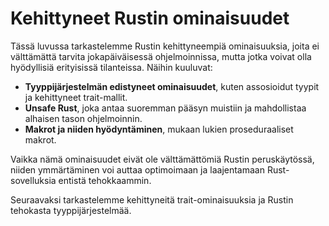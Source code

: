 # Kehittyneet Rustin ominaisuudet

Tässä luvussa tarkastelemme Rustin kehittyneempiä ominaisuuksia, joita ei välttämättä tarvita jokapäiväisessä ohjelmoinnissa, mutta jotka voivat olla hyödyllisiä erityisissä tilanteissa. Näihin kuuluvat:

- **Tyyppijärjestelmän edistyneet ominaisuudet**, kuten assosioidut tyypit ja kehittyneet trait-mallit.
- **Unsafe Rust**, joka antaa suoremman pääsyn muistiin ja mahdollistaa alhaisen tason ohjelmoinnin.
- **Makrot ja niiden hyödyntäminen**, mukaan lukien proseduraaliset makrot.

Vaikka nämä ominaisuudet eivät ole välttämättömiä Rustin peruskäytössä, niiden ymmärtäminen voi auttaa optimoimaan ja laajentamaan Rust-sovelluksia entistä tehokkaammin.

Seuraavaksi tarkastelemme kehittyneitä trait-ominaisuuksia ja Rustin tehokasta tyyppijärjestelmää.
